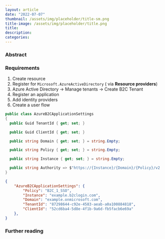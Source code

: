```yaml
---
layout: article
date: "2022-07-07"
thumbnail: /assets/img/placeholder/title-sm.png
title-image: /assets/img/placeholder/title.png
title:
description:
categories:
---
```


### Abstract


### Requirements

1. Create resource
2. Register for `Microsoft.AzureActiveDirectory` ( via **Resource providers**)
3. Azure Active Directory -> Manage tenants -> Create B2C Tenant 
4. Register an application
5. Add identity providers
6. Create a user flow

```c#
public class AzureB2CApplicationSettings
{
  public Guid TenantId { get; set; }

  public Guid ClientId { get; set; }

  public string Domain { get; set; } = string.Empty;

  public string Policy { get; set; } = string.Empty;

  public string Instance { get; set; } = string.Empty;

  public string Authority => $"https://{Instance}/{Domain}/{Policy}/v2.0/";
}
```

```json
{
    "AzureB2CApplicationSettings": {
        "Policy": "B2C_1_SSO",
        "Instance": "example.b2clogin.com",
        "Domain": "example.onmicrosoft.com",
        "TenantId": "87298644-c92e-4583-aeab-a0a100884818",
        "ClientId": "52cd6ba4-5d8e-4f1b-9a6d-fb5facb6e69a"
    },
}
```

### 



### Further reading


